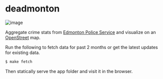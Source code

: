 # deadmonton

![image](https://raw.github.com/radekstepan/deadmonton/master/example.png)

Aggregate crime stats from [Edmonton Police Service](http://crimemapping.edmontonpolice.ca/) and visualize on an [OpenStreet](http://www.openstreetmap.org) map.

Run the following to fetch data for past 2 months or get the latest updates for existing data.

```bash
$ make fetch
```

Then statically serve the app folder and visit it in the browser.